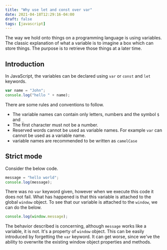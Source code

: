 ```yaml
---
title: "Why use let and const over var"
date: 2021-04-18T12:29:16-04:00
draft: false
tags: [javascript]
---
```


The way we hold onto things on a programming language is using variables. The classic explanation of what a variable is to imagine a box which can store things. The purpose is to retrieve those things at a later time.

## Introduction

In JavaScript, the variables can be declared using `var` or `const` and `let` keywords.

```js
var name = "John";
console.log("hello " + name);
```

There are some rules and conventions to follow.

- The variable names can contain only letters, numbers and the symbol `$` and `_`
- The first character must not be a number.
- Reserved words cannot be used as variable names. For example `var` can cannot be used as a variable name.
- variable names are recommended to be written as `camelCase`

## Strict mode

Consider the below code.

```js
message = "hello world";
console.log(message);
```

There was no `var` keyword given, however when we execute this code it does not fail. What has happened is that this variable is attached to the global `window` object. To see that our variable is attached to the `window`, we can do the below.

```js
console.log(window.message);
```

The behavior described is concerning, although `message` works like a variable, it is not. It's a property of `window` object. This can be easily introduced by forgetting the `var` keyword. It can get worse, since we've the ability to overwrite the existing window object properties and methods.
